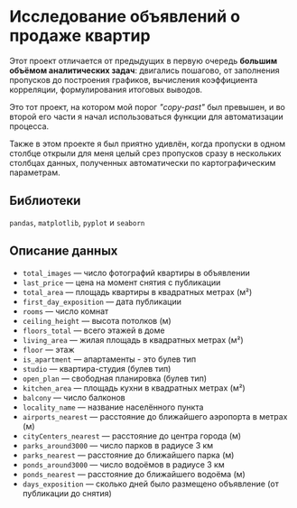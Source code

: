 # Исследование объявлений о продаже квартир

Этот проект отличается от предыдущих в первую очередь **большим объёмом аналитических задач**: двигались пошагово, от заполнения пропусков до построения графиков, вычисления коэффициента корреляции, формулирования итоговых выводов. 

Это тот проект, на котором мой порог *"copy-past"* был превышен, и во второй его части я начал использоваться функции для автоматизации процесса. 

Также в этом проекте я был приятно удивлён, когда пропуски в одном столбце открыли для меня целый срез пропусков сразу в нескольких столбцах данных, полученных автоматически по картографическим параметрам.

## Библиотеки

`pandas`, `matplotlib`, `pyplot` и `seaborn`


## Описание данных
- `total_images` — число фотографий квартиры в объявлении
- `last_price` — цена на момент снятия с публикации
- `total_area` — площадь квартиры в квадратных метрах (м²)
- `first_day_exposition` — дата публикации
- `rooms` — число комнат
- `ceiling_height` — высота потолков (м)
- `floors_total` — всего этажей в доме
- `living_area` — жилая площадь в квадратных метрах (м²)
- `floor` — этаж
- `is_apartment` — апартаменты - это булев тип
- `studio` — квартира-студия (булев тип)
- `open_plan` — свободная планировка (булев тип)
- `kitchen_area` — площадь кухни в квадратных метрах (м²)
- `balcony` — число балконов
- `locality_name` — название населённого пункта
- `airports_nearest` — расстояние до ближайшего аэропорта в метрах (м)
- `cityCenters_nearest` — расстояние до центра города (м)
- `parks_around3000` — число парков в радиусе 3 км
- `parks_nearest` — расстояние до ближайшего парка (м)
- `ponds_around3000` — число водоёмов в радиусе 3 км
- `ponds_nearest` — расстояние до ближайшего водоёма (м)
- `days_exposition` — сколько дней было размещено объявление (от публикации до снятия)
